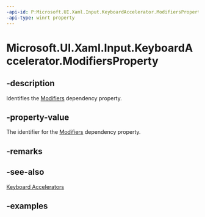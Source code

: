 ```yaml
---
-api-id: P:Microsoft.UI.Xaml.Input.KeyboardAccelerator.ModifiersProperty
-api-type: winrt property
---
```


<!-- Property syntax.
public DependencyProperty ModifiersProperty { get; }
-->

# Microsoft.UI.Xaml.Input.KeyboardAccelerator.ModifiersProperty

## -description
Identifies the [Modifiers](keyboardaccelerator_modifiers.md) dependency property.

## -property-value
The identifier for the [Modifiers](keyboardaccelerator_modifiers.md) dependency property.

## -remarks

## -see-also
[Keyboard Accelerators](/windows/apps/design/input/keyboard-accelerators)

## -examples

